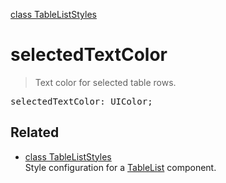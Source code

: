 [class TableListStyles](TableListStyles.md)

# selectedTextColor

> Text color for selected table rows.

<pre class="docgen_signature">selectedTextColor: UIColor;</pre>

## Related

- [<!--{ref:class}-->class TableListStyles](TableListStyles.md) \
    Style configuration for a [TableList](TableList.md) component.
